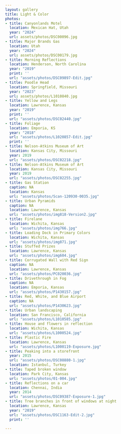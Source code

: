 ```yaml
---
layout: gallery
title: Light & Color
photos:
- title: Canyonlands Motel
  location: Mexican Hat, Utah
  year: "2024"
  url: assets/photos/DSC00096.jpg
- title: Major Brands Gas
  location: Utah
  year: "2024"
  url: assets/photos/DSC00179.jpg
- title: Morning Reflections
  location: Henderson, North Carolina
  year: "2019"
  print: ''
  url: "assets/photos/DSC09897-Edit.jpg"
- title: Poodle Head
  location: Springfield, Missouri
  year: "2023"
  url: assets/photos/L1010840.jpg
- title: Yellow and Legs
  location: Lawrence, Kansas
  year: "2019"
  print: ''
  url: "assets/photos/DSC02440.jpg"
- title: Foliage
  location: Emporia, KS
  year: "2018"
  url: "assets/photos/L1020857-Edit.jpg"
  print: ''
- title: Nelson-Atkins Museum of Art
  location: Kansas City, Missouri
  year: 2019
  url: "assets/photos/DSC02218.jpg"
- title: Nelson-Atkins Museum of Art
  location: Kansas City, Missouri
  year: 2019
  url: "assets/photos/DSC02255.jpg"
- title: Gas Station
  caption: NA
  location: Kansas
  url: "assets/photos/Scan-120930-0035.jpg"
- title: Urban Pyramids
  caption: NA
  location: Lawrence, Kansas
  url: "assets/photos/img818-Version2.jpg"
- title: Firelane
  location: Wichita, Kansas
  url: "assets/photos/img766.jpg"
- title: Loading Dock in Primary Colors
  location: Wichita, Kansas
  url: "assets/photos/img871.jpg"
- title: Stuffed Prizes
  location: Lawrence, Kansas
  url: "assets/photos/img604.jpg"
- title: Corrugated Wall with Red Sign
  caption: NA
  location: Lawrence, Kansas
  url: "assets/photos/PC020036.jpg"
- title: Drivethrough in Fog
  caption: NA
  location: Emporia, Kansas
  url: "assets/photos/P1430157.jpg"
- title: Red, White, and Blue Airport
  caption: NA
  url: "assets/photos/P1430623.jpg"
- title: Urban landscaping
  location: San Francisco, California
  url: "assets/photos/L1010585.jpg"
- title: House and flowers in reflection
  location: Wichita, Kansas
  url: "assets/photos/L1000524.jpg"
- title: Plastic Fire
  location: Lawrence, Kansas
  url: "assets/photos/L1000119-Exposure.jpg"
- title: Peaking into a storefront
  year: 2015
  url: "assets/photos/DSC08880-1.jpg"
  location: Istanbul, Turkey
- title: Taped broken window
  location: Park City, Kansas
  url: "assets/photos/01-004.jpg"
- title: Reflections on a car
  location: Chennai, India
  year: 2014
  url: "assets/photos/DSC09387-Exposure-1.jpg"
- title: Tree branches in front of windows at night
  location: Lawrence, Kansas
  year: "2019"
  url: "assets/photos/DSC1163-Edit-2.jpg"
  print: ''

---
```

